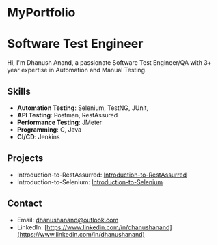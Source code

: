 # MyPortfolio
# Software Test Engineer

Hi, I'm Dhanush Anand, a passionate Software Test Engineer/QA with 3+ year expertise in Automation and Manual Testing.

## Skills
- **Automation Testing**: Selenium, TestNG, JUnit, 
- **API Testing**: Postman, RestAssured
- **Performance Testing**: JMeter
- **Programming**: C, Java
- **CI/CD**: Jenkins

## Projects
- Introduction-to-RestAssurred: [Introduction-to-RestAssurred](https://github.com/DhanushAnandAutomation/Introduction-to-RestAssurred)
- Introduction-to-Selenium: [Introduction-to-Selenium](https://github.com/DhanushAnandAutomation/BasicsOfSelenium)


## Contact
- Email: dhanushanand@outlook.com
- LinkedIn: [https://www.linkedin.com/in/dhanushanand](https://www.linkedin.com/in/dhanushanand)
